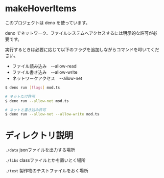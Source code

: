 # makeHoverItems

このプロジェクトは deno を使っています。

deno でネットワーク、ファイルシステムへアクセスするには明示的な許可が必要です。

実行するときは必要に応じて以下のフラグを追加しながらコマンドを叩いてください。

- ファイル読み込み　--allow-read
- ファイル書き込み　--allow-write
- ネットワークアクセス　--allow-net

```sh
$ deno run [flags] mod.ts

# ネットだけ許可
$ deno run --allow-net mod.ts

# ネットと書き込み許可
$ deno run --allow-net --allow-write mod.ts
```

# ディレクトリ説明

`./data` jsonファイルを出力する場所

`./libs` classファイルとかを置いとく場所

`./test` 製作物のテストファイルをおく場所
